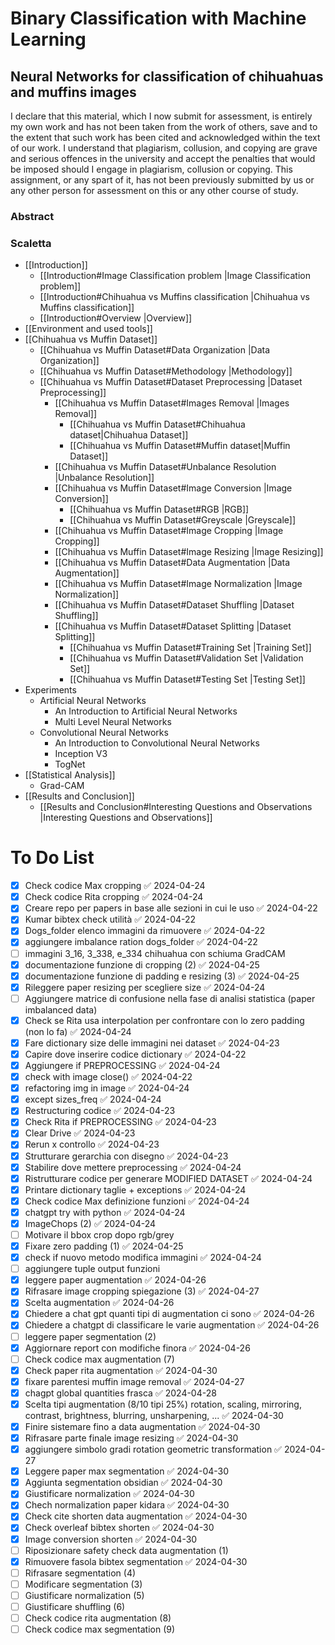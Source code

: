 # Binary Classification with Machine Learning
## Neural Networks for classification of chihuahuas and muffins images

I declare that this material, which I now submit for assessment, is entirely my own work and has not been taken from the work of others, save and to the extent that such work has been cited and acknowledged within the text of our work. I understand that plagiarism, collusion, and copying are grave and serious offences in the university and accept the penalties that would be imposed should I engage in plagiarism, collusion or copying. This assignment, or any spart of it, has not been previously submitted by us or any other person for assessment on this or any other course of study.

### Abstract

### Scaletta
- [[Introduction]]
	- [[Introduction#Image Classification problem |Image Classification problem]]
	- [[Introduction#Chihuahua vs Muffins classification |Chihuahua vs Muffins classification]]
	- [[Introduction#Overview |Overview]]
- [[Environment and used tools]]
- [[Chihuahua vs Muffin Dataset]]
	- [[Chihuahua vs Muffin Dataset#Data Organization |Data Organization]]
	- [[Chihuahua vs Muffin Dataset#Methodology |Methodology]]
	- [[Chihuahua vs Muffin Dataset#Dataset Preprocessing |Dataset Preprocessing]]
		- [[Chihuahua vs Muffin Dataset#Images Removal |Images Removal]]
			- [[Chihuahua vs Muffin Dataset#Chihuahua dataset|Chihuahua Dataset]]
			- [[Chihuahua vs Muffin Dataset#Muffin dataset|Muffin Dataset]]
		- [[Chihuahua vs Muffin Dataset#Unbalance Resolution |Unbalance Resolution]]
		- [[Chihuahua vs Muffin Dataset#Image Conversion |Image Conversion]]
			- [[Chihuahua vs Muffin Dataset#RGB |RGB]]
			- [[Chihuahua vs Muffin Dataset#Greyscale |Greyscale]]
		- [[Chihuahua vs Muffin Dataset#Image Cropping |Image Cropping]]
		- [[Chihuahua vs Muffin Dataset#Image Resizing |Image Resizing]]
		- [[Chihuahua vs Muffin Dataset#Data Augmentation |Data Augmentation]]
		- [[Chihuahua vs Muffin Dataset#Image Normalization |Image Normalization]]
		- [[Chihuahua vs Muffin Dataset#Dataset Shuffling |Dataset Shuffling]]
		- [[Chihuahua vs Muffin Dataset#Dataset Splitting |Dataset Splitting]]
			- [[Chihuahua vs Muffin Dataset#Training Set |Training Set]]
			- [[Chihuahua vs Muffin Dataset#Validation Set |Validation Set]]
			- [[Chihuahua vs Muffin Dataset#Testing Set |Testing Set]]
- Experiments
	- Artificial Neural Networks
		- An Introduction to Artificial Neural Networks
		- Multi Level Neural Networks
	- Convolutional Neural Networks
		- An Introduction to Convolutional Neural Networks
		- Inception V3
		- TogNet
- [[Statistical Analysis]]
	- Grad-CAM
- [[Results and Conclusion]]
	- [[Results and Conclusion#Interesting Questions and Observations |Interesting Questions and Observations]]

# To Do List

- [x] Check codice Max cropping ✅ 2024-04-24
- [x] Check codice Rita cropping ✅ 2024-04-24
- [x] Creare repo per papers in base alle sezioni in cui le uso ✅ 2024-04-22
- [x] Kumar bibtex check utilità ✅ 2024-04-22
- [x] Dogs_folder elenco immagini da rimuovere ✅ 2024-04-22
- [x] aggiungere imbalance ration dogs_folder ✅ 2024-04-22
- [ ] immagini 3_16, 3_338, e_334 chihuahua con schiuma GradCAM
- [x] documentazione funzione di cropping (2) ✅ 2024-04-25
- [x] documentazione funzione di padding e resizing (3) ✅ 2024-04-25
- [x] Rileggere paper resizing per scegliere size ✅ 2024-04-24
- [ ] Aggiungere matrice di confusione nella fase di analisi statistica (paper imbalanced data)
- [x] Check se Rita usa interpolation per confrontare con lo zero padding (non lo fa) ✅ 2024-04-24
- [x] Fare dictionary size delle immagini nei dataset ✅ 2024-04-23
- [x] Capire dove inserire codice dictionary ✅ 2024-04-22
- [x] Aggiungere if PREPROCESSING ✅ 2024-04-24
- [x] check with image close() ✅ 2024-04-22
- [x] refactoring img in image ✅ 2024-04-24
- [x] except sizes_freq ✅ 2024-04-24
- [x] Restructuring codice ✅ 2024-04-23
- [x] Check Rita if PREPROCESSING ✅ 2024-04-23
- [x] Clear Drive ✅ 2024-04-23
- [x] Rerun x controllo ✅ 2024-04-23
- [x] Strutturare gerarchia con disegno ✅ 2024-04-23
- [x] Stabilire dove mettere preprocessing ✅ 2024-04-24
- [x] Ristrutturare codice per generare MODIFIED DATASET ✅ 2024-04-24
- [x] Printare dictionary taglie + exceptions ✅ 2024-04-24
- [x] Check codice Max definizione funzioni ✅ 2024-04-24
- [x] chatgpt try with python ✅ 2024-04-24
- [x] ImageChops (2) ✅ 2024-04-24
- [ ] Motivare il bbox crop dopo rgb/grey
- [x] Fixare zero padding (1) ✅ 2024-04-25
- [x] check if nuovo metodo modifica immagini ✅ 2024-04-24
- [ ] aggiungere tuple output funzioni
- [x] leggere paper augmentation ✅ 2024-04-26
- [x] Rifrasare image cropping spiegazione (3) ✅ 2024-04-27
- [x] Scelta augmentation  ✅ 2024-04-26
- [x] Chiedere a chat gpt quanti tipi di augmentation ci sono ✅ 2024-04-26
- [x] Chiedere a chatgpt di classificare le varie augmentation ✅ 2024-04-26
- [ ] leggere paper segmentation (2)
- [x] Aggiornare report con modifiche finora ✅ 2024-04-26
- [ ] Check codice max augmentation (7)
- [x] Check paper rita augmentation ✅ 2024-04-30
- [x] fixare parentesi muffin image removal ✅ 2024-04-27
- [x] chagpt global quantities frasca ✅ 2024-04-28
- [x] Scelta tipi augmentation (8/10 tipi 25%) rotation, scaling, mirroring, contrast, brightness, blurring, unsharpening, ... ✅ 2024-04-30
- [x] Finire sistemare fino a data augmentation ✅ 2024-04-30
- [x] Rifrasare parte finale image resizing ✅ 2024-04-30
- [x] aggiungere simbolo gradi rotation geometric transformation ✅ 2024-04-27
- [x] Leggere paper max segmentation ✅ 2024-04-30
- [x] Aggiunta segmentation obsidian ✅ 2024-04-30
- [x] Giustificare normalization ✅ 2024-04-30
- [x] Chech normalization paper kidara ✅ 2024-04-30
- [x] Check cite shorten data augmentation ✅ 2024-04-30
- [x] Check overleaf bibtex shorten ✅ 2024-04-30
- [x] Image conversion shorten ✅ 2024-04-30
- [ ] Riposizionare safety check data augmentation (1)
- [x] Rimuovere fasola bibtex segmentation ✅ 2024-04-30
- [ ] Rifrasare segmentation (4)
- [ ] Modificare segmentation (3)
- [ ] Giustificare normalization (5)
- [ ] Giustificare shuffling (6)
- [ ] Check codice rita augmentation (8)
- [ ] Check codice max segmentation (9)